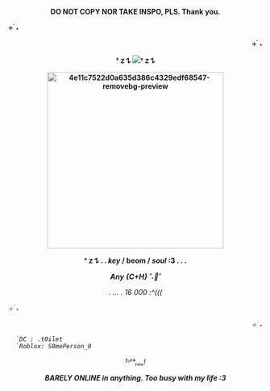 <p align="center"> <b> DO NOT COPY NOR TAKE INSPO, PLS. Thank you.</a>

⊹ ࣪ ˖ <p align="right">⊹ ࣪ ˖ <p align="center"> ᶻ 𝗓 𐰁 ![](https://komarev.com/ghpvc/?username=gaslightt&color=fff8cf&label=beomies&abbreviated=true&style=plastic)ᶻ 𝗓 𐰁  <p align="center">
<img width="350" height="350" alt="4e11c7522d0a635d386c4329edf68547-removebg-preview" src="https://github.com/user-attachments/assets/cec21524-2788-41a6-a4d8-89aaf939b8e8" />


<p align="center"> ᶻ 𝗓 𐰁 . . <b><i>key</i></b> / <b <i>beom</i> </b> / <b> <i>soul</i> </b>:3   .   .   . 

<p align="center">     <i> Any {C+H} </b> ˚˖🦢˚

<p align="center"> .                 ...                  . 16 000 :^((( </b> 

⊹ ࣪ ˖ <p align="right">⊹ ࣪ ˖

      `DC : .t0ilet 
      `Roblox: S0mePerson_0
<p align="center"> ᶠᶸᶜᵏᵧₒᵤ!

<p align="center"> <b>BARELY ONLINE in anything. Too busy with my life :3</b>
